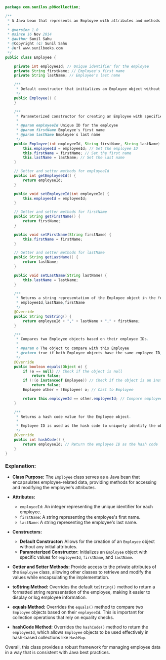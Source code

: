 
```java
package com.sunilos.p08collection;

/**
 * A Java bean that represents an Employee with attributes and methods for managing employee data.
 * 
 * @version 1.0
 * @since 16 Nov 2014
 * @author Sunil Sahu
 * @Copyright (c) Sunil Sahu
 * @url www.sunilbooks.com
 */
public class Employee {

    private int employeeId; // Unique identifier for the employee
    private String firstName; // Employee's first name
    private String lastName; // Employee's last name

    /**
     * Default constructor that initializes an Employee object without any attributes set.
     */
    public Employee() {
    }

    /**
     * Parameterized constructor for creating an Employee with specified attributes.
     * 
     * @param employeeId Unique ID for the employee
     * @param firstName Employee's first name
     * @param lastName Employee's last name
     */
    public Employee(int employeeId, String firstName, String lastName) {
        this.employeeId = employeeId; // Set the employee ID
        this.firstName = firstName; // Set the first name
        this.lastName = lastName; // Set the last name
    }

    // Getter and setter methods for employeeId
    public int getEmployeeId() {
        return employeeId;
    }

    public void setEmployeeId(int employeeId) {
        this.employeeId = employeeId;
    }

    // Getter and setter methods for firstName
    public String getFirstName() {
        return firstName;
    }

    public void setFirstName(String firstName) {
        this.firstName = firstName;
    }

    // Getter and setter methods for lastName
    public String getLastName() {
        return lastName;
    }

    public void setLastName(String lastName) {
        this.lastName = lastName;
    }

    /**
     * Returns a string representation of the Employee object in the format:
     * employeeId,lastName,firstName
     */
    @Override
    public String toString() {
        return employeeId + "," + lastName + "," + firstName;
    }

    /**
     * Compares two Employee objects based on their employee IDs.
     * 
     * @param o The object to compare with this Employee
     * @return true if both Employee objects have the same employee ID, false otherwise
     */
    @Override
    public boolean equals(Object o) {
        if (o == null) // Check if the object is null
            return false;
        if (!(o instanceof Employee)) // Check if the object is an instance of Employee
            return false;
        Employee other = (Employee) o; // Cast to Employee

        return this.employeeId == other.employeeId; // Compare employee IDs
    }

    /**
     * Returns a hash code value for the Employee object.
     * 
     * Employee ID is used as the hash code to uniquely identify the object in collections like HashMap.
     */
    @Override
    public int hashCode() {
        return employeeId; // Return the employee ID as the hash code
    }
}
```

### Explanation:

- **Class Purpose:** The `Employee` class serves as a Java bean that encapsulates employee-related data, providing methods for accessing and modifying the employee's attributes.

- **Attributes:**
  - `employeeId`: An integer representing the unique identifier for each employee.
  - `firstName`: A string representing the employee's first name.
  - `lastName`: A string representing the employee's last name.

- **Constructors:**
  - **Default Constructor:** Allows for the creation of an `Employee` object without any initial attributes.
  - **Parameterized Constructor:** Initializes an `Employee` object with specific values for `employeeId`, `firstName`, and `lastName`.

- **Getter and Setter Methods:** Provide access to the private attributes of the `Employee` class, allowing other classes to retrieve and modify the values while encapsulating the implementation.

- **toString Method:** Overrides the default `toString()` method to return a formatted string representation of the employee, making it easier to display or log employee information.

- **equals Method:** Overrides the `equals()` method to compare two `Employee` objects based on their `employeeId`. This is important for collection operations that rely on equality checks.

- **hashCode Method:** Overrides the `hashCode()` method to return the `employeeId`, which allows `Employee` objects to be used effectively in hash-based collections like `HashMap`.

Overall, this class provides a robust framework for managing employee data in a way that is consistent with Java best practices.
